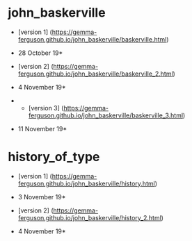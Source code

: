 # john_baskerville
- [version 1] (https://gemma-ferguson.github.io/john_baskerville/baskerville.html)
* 28 October 19*

- [version 2] (https://gemma-ferguson.github.io/john_baskerville/baskerville_2.html)
* 4 November 19*

- - [version 3] (https://gemma-ferguson.github.io/john_baskerville/baskerville_3.html)
* 11 November 19*

# history_of_type

- [version 1] (https://gemma-ferguson.github.io/john_baskerville/history.html)
* 3 November 19*

- [version 2] (https://gemma-ferguson.github.io/john_baskerville/history_2.html)
* 4 November 19*
